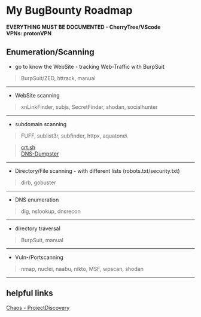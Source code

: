 # My BugBounty Roadmap

**EVERYTHING MUST BE DOCUMENTED - CherryTree/VScode**\
**VPNs: protonVPN**

## Enumeration/Scanning
- go to know the WebSite - tracking Web-Traffic with BurpSuit
> BurpSuit/ZED, httrack, manual
---
- WebSite scanning
> xnLinkFinder, subjs, SecretFinder, shodan, socialhunter
---
- subdomain scanning
> FUFF, sublist3r, subfinder, httpx, aquatone\

> [crt.sh](https://crt.sh/)\
> [DNS-Dumpster](https://dnsdumpster.com/)
---
- Directory/File scanning - with different lists (robots.txt/security.txt)
> dirb, gobuster
---
- DNS enumeration
> dig, nslookup, dnsrecon
---
- directory traversal
> BurpSuit, manual
---
- Vuln-/Portscanning
> nmap, nuclei, naabu, nikto, MSF, wpscan, shodan
---


## helpful links
[Chaos - ProjectDiscovery](https://chaos.projectdiscovery.io/)

